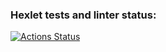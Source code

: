 ### Hexlet tests and linter status:
[![Actions Status](https://github.com/A-V-tor/python-project-lvl2/workflows/hexlet-check/badge.svg)](https://github.com/A-V-tor/python-project-lvl2/actions)